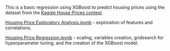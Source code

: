 This is a basic regression using XGBoost to predict housing prices using the dataset from the [Kaggle House Prices contest](https://www.kaggle.com/c/house-prices-advanced-regression-techniques).

[Housing Price Exploratory Analysis.ipynb](https://github.com/yaskyj/housing-price-regression/blob/master/Housing%20Price%20Exploratory%20Analysis.ipynb) - exploration of features and correlations.

[Housing Price Regression.ipynb](https://github.com/yaskyj/housing-price-regression/blob/master/Housing%20Price%20Regression.ipynb) - scaling, variables creation, gridsearch for hyperparameter tuning, and the creation of the XGBoost model.